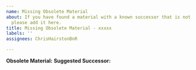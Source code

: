 ```yaml
---
name: Missing Obsolete Material
about: If you have found a material with a known successor that is not resolving,
  please add it here.
title: Missing Obsolete Material - xxxxx
labels: ''
assignees: ChrisHairstonBnR

---
```


**Obsolete Material:** 
**Suggested Successor:**
